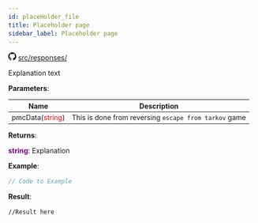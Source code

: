 ```yaml
---
id: placeHolder_file
title: Placeholder page
sidebar_label: Placeholder page
---
```

![](/img/github.png) [src/responses/](https://github.com/TrustedSourceLeaks/LeakedServer/blob/master/src/responses/)

Explanation text

**Parameters**:

Name  |   Description 
----------- |   -----------
pmcData(<font color="red">string</font>)  |   This is done from reversing `escape from tarkov` game


**Returns**:

**<font color="purple">string</font>**: Explanation


**Example**:
```js
// Code to Example
```

**Result**:
```
//Result here
```